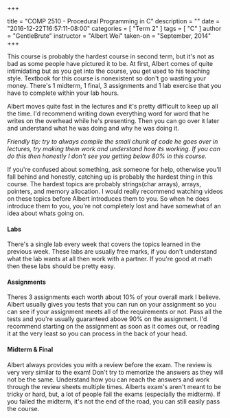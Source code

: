 +++

title = "COMP 2510 - Procedural Programming in C"
description = ""
date = "2016-12-22T16:57:11-08:00"
categories = [
    "Term 2"
]
tags = [
    "C"
]
author = "GentleBrute"
instructor = "Albert Wei"
taken-on = "September, 2014"
+++

This course is probably the hardest course in second term, but it's not as bad as some people have pictured it to be. At first, Albert comes of quite intimidating but as you get into the course, you get used to his teaching style. Textbook for this course is nonexistent so don't go wasting your money. There's 1 midterm, 1 final, 3 assignments and 1 lab exercise that you have to complete within your lab hours.

Albert moves quite fast in the lectures and it's pretty difficult to keep up all the time. I'd recommend writing down everything word for word that he writes on the overhead while he's presenting. Then you can go over it later and understand what he was doing and why he was doing it.

_Friendly tip: try to always compile the small chunk of code he goes over in lectures, try making them work and understand how its working. If you can do this then honestly I don't see you getting below 80% in this course._

If you're confused about something, ask someone for help, otherwise you'll fall behind and honestly, catching up is probably the hardest thing in this course. The hardest topics are probably strings(char arrays), arrays, pointers, and memory allocation. I would really recommend watching videos on these topics before Albert introduces them to you. So when he does introduce them to you, you're not completely lost and have somewhat of an idea about whats going on.

#### Labs

There's a single lab every week that covers the topics learned in the previous week. These labs are usually free marks, if you don't understand what the lab wants at all then work with a partner. If you're good at math then these labs should be pretty easy.

#### Assignments

Theres 3 assignments each worth about 10% of your overall mark I believe. Albert usually gives you tests that you can run on your assignment so you can see if your assignment meets all of the requirements or not. Pass all the tests and you're usually guaranteed above 90% on the assignment. I'd recommend starting on the assignment as soon as it comes out, or reading it at the very least so you can process in the back of your head.

#### Midterm & Final

Albert always provides you with a review before the exam. The review is very very similar to the exam! Don't try to memorize the answers as they will not be the same. Understand how you can reach the answers and work through the review sheets multiple times. Alberts exam's aren't meant to be tricky or hard, but, a lot of people fail the exams (especially the midterm). If you failed the midterm, it's not the end of the road, you can still easily pass the course.
